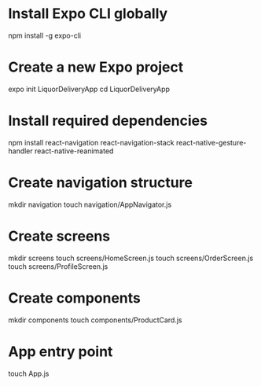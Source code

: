 # Install Expo CLI globally
npm install -g expo-cli

# Create a new Expo project
expo init LiquorDeliveryApp
cd LiquorDeliveryApp

# Install required dependencies
npm install react-navigation react-navigation-stack react-native-gesture-handler react-native-reanimated

# Create navigation structure
mkdir navigation
touch navigation/AppNavigator.js

# Create screens
mkdir screens
touch screens/HomeScreen.js
touch screens/OrderScreen.js
touch screens/ProfileScreen.js

# Create components
mkdir components
touch components/ProductCard.js

# App entry point
touch App.js
